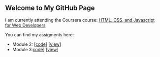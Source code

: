 ## Welcome to My GitHub Page 

I am currently attending the Coursera course: [HTML, CSS, and Javascript for Web Developers](https://www.coursera.org/learn/html-css-javascript-for-web-developers/home/welcome)

You can find my assigments here: 

- Module 2: [[code](https://github.com/nicob94/nicob.github.io/tree/gh-pages/site/module2-solution)] [[view](https://nicob94.github.io/nicob.github.io/site/module2-solution/index.html)]
- Module 3:[code](https://github.com/nicob94/nicob.github.io/tree/gh-pages/site/module3-solution)] [[view](https://nicob94.github.io/nicob.github.io/site/module3-solution/index.html)]
